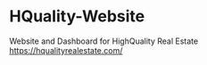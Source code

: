 # HQuality-Website
Website and Dashboard for HighQuality Real Estate https://hqualityrealestate.com/
